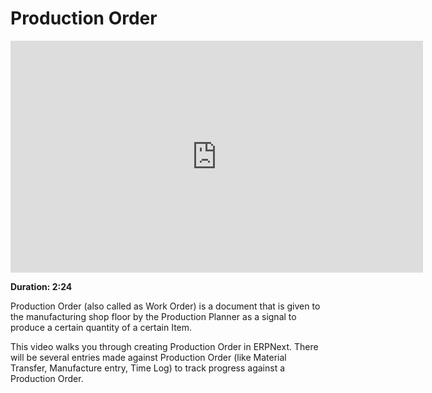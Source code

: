 # Production Order

<iframe width="660" height="371" src="https://www.youtube.com/embed/ZotgLyp2YFY" frameborder="0" allowfullscreen></iframe>

**Duration: 2:24**

Production Order (also called as Work Order) is a document that is given to the manufacturing shop floor by the Production Planner as a signal to produce a certain quantity of a certain Item.

This video walks you through creating Production Order in ERPNext. There will be several entries made against Production Order (like Material Transfer, Manufacture entry, Time Log) to track progress against a Production Order.

